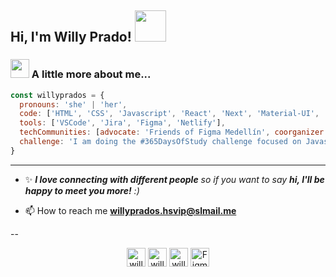 <!-- ### Hi there 👋 -->

<h2> Hi, I'm Willy Prado! <img src="https://media.giphy.com/media/mGcNjsfWAjY5AEZNw6/giphy.gif" width="50"></h2>

### <img src="https://media.giphy.com/media/PnPU4lNu6EJn7Yl8fz/source.gif" width="30"> A little more about me...

```javascript
const willyprados = {
  pronouns: 'she' | 'her',
  code: ['HTML', 'CSS', 'Javascript', 'React', 'Next', 'Material-UI', 'Styled-Components', 'SASS'],
  tools: ['VSCode', 'Jira', 'Figma', 'Netlify'],
  techCommunities: [advocate: 'Friends of Figma Medellín', coorganizer: 'Reactlaconf'],
  challenge: 'I am doing the #365DaysOfStudy challenge focused on Javascript and React.js'
}
```

---

- ✨ <em><b>I love connecting with different people</b> so if you want to say <b>hi, I'll be happy to meet you more!</b> :)</em>

- 📫 How to reach me **willyprados.hsvip@slmail.me**

--

<p align="center">
<a href="https://linkedin.com/in/willyprados" target="blank"><img align="center" src="https://img.icons8.com/plasticine/512/linkedin.png" alt="willyprados" height="30" width="30" /></a>
<a href="https://instagram.com/willyprados" target="blank"><img align="center" src="https://img.icons8.com/plasticine/512/instagram-new--v2.png" alt="willyprados" height="30" width="30" /></a>
<a href="https://twitter.com/willyprados" target="blank"><img align="center" src="https://img.icons8.com/plasticine/512/twitter.png" alt="willyprados" height="30" width="30" /></a>
<a href="https://www.figma.com/@willyprados" target="blank"><img align="center" src="https://img.icons8.com/plasticine/512/figma.png" alt="Figma" height="30" width="30" /></a>
</p>

